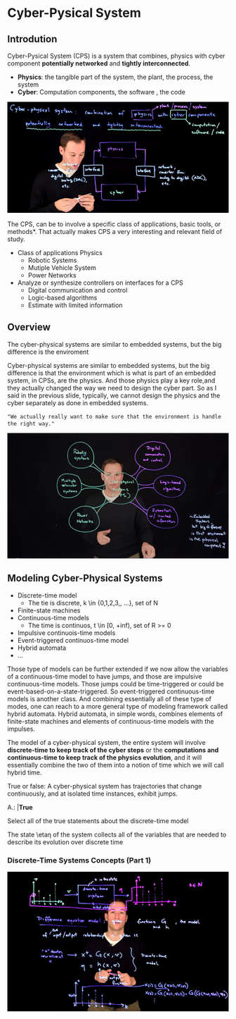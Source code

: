 
# Cyber-Pysical System

## Introdution

Cyber-Pysical System (CPS) is a system that combines, physics with cyber component **potentially networked** and **tightly interconnected**.


* **Physics**: the tangible part of the system, the plant, the process, the system
* **Cyber**: Computation components, the software , the code


![Cyber-Pysical System introduction](images/w1_cps_introdution.png)

The CPS, can be to involve a specific class of applications, basic tools, or methods*. That actually makes CPS a very interesting and relevant field of study.

* Class of applications Physics
    * Robotic Systems
    * Mutiple Vehicle System
    * Power Networks
* Analyze or synthesize controllers on interfaces for a CPS
    * Digital communication and control
    * Logic-based algorithms
    * Estimate with limited information

## Overview

The cyber-physical systems are similar to embedded systems, but the big difference is the enviroment

Cyber-physical systems are similar to embedded systems,
but the big difference is that the environment which is what is part of an embedded system, in CPSs, are the physics. And those physics play a key role,and they actually changed the way we need to design the cyber part. So as I said in the previous slide, typically, we cannot design the physics and the cyber separately as done in embedded systems.

    "We actually really want to make sure that the environment is handle the right way."

![Cyber-Pysical System overview](images/w1_cps_overview.png)


## Modeling Cyber-Physical Systems

* Discrete-time model
    * The tie is discrete, k \in {0,1,2,3,, ...}, set of N
* Finite-state machines
* Continuous-time models
    * The time is continuos, t \in [0, +inf), set of R >= 0
* Impulsive continuois-time models
* Event-triggered continuos-time model
* Hybrid automata
* ...

Those type of models can be further 
extended if we now allow the variables of a continuous-time model to have jumps,
and those are impulsive continuous-time models.
Those jumps could be time-triggered or could be event-based-on-a-state-triggered.
So event-triggered continuous-time models is another class.
And combining essentially all of these type of modes,
one can reach to a more general type of modeling framework called hybrid automata.
Hybrid automata, in simple words,
combines elements of finite-state machines and
elements of continuous-time models with the impulses. 

The model of a cyber-physical system, the entire system will involve 
**discrete-time to keep track of the cyber steps** 
or the **computations and continuous-time to keep track of the physics evolution**, 
and it will essentially combine the two of them into a notion 
of time which we will call hybrid time.

True or false: A cyber-physical system has trajectories that change continuously, 
and at isolated time instances, exhibit jumps.

A.: |**True**



Select all of the true statements about the discrete-time model


The state \etaη of the system collects all of the variables that are needed to describe its evolution over discrete time


### Discrete-Time Systems Concepts (Part 1)

![Discrete-Time Systems Concepts (Part 1)](images/w1-cps-discret-time-part1.png)